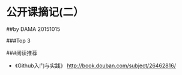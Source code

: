 # 公开课摘记(二）
##by DAMA   20151015


###Top 3

###阅读推荐
- 《Github入门与实践》 http://book.douban.com/subject/26462816/
